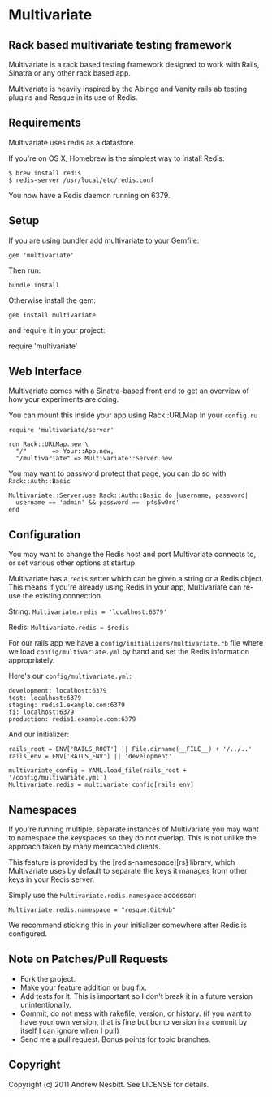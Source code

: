 # Multivariate
## Rack based multivariate testing framework

Multivariate is a rack based testing framework designed to work with Rails, Sinatra or any other rack based app.

Multivariate is heavily inspired by the Abingo and Vanity rails ab testing plugins and Resque in its use of Redis.

## Requirements

Multivariate uses redis as a datastore.

If you're on OS X, Homebrew is the simplest way to install Redis:

    $ brew install redis
    $ redis-server /usr/local/etc/redis.conf

You now have a Redis daemon running on 6379.

## Setup

If you are using bundler add multivariate to your Gemfile:

    gem 'multivariate'

Then run:

    bundle install

Otherwise install the gem:

    gem install multivariate

and require it in your project:

  require 'multivariate'

## Web Interface

Multivariate comes with a Sinatra-based front end to get an overview of how your experiments are doing.

You can mount this inside your app using Rack::URLMap in your `config.ru`

    require 'multivariate/server'

    run Rack::URLMap.new \
      "/"       => Your::App.new,
      "/multivariate" => Multivariate::Server.new

You may want to password protect that page, you can do so with `Rack::Auth::Basic`

    Multivariate::Server.use Rack::Auth::Basic do |username, password|
      username == 'admin' && password == 'p4s5w0rd'
    end

## Configuration

You may want to change the Redis host and port Multivariate connects to, or
set various other options at startup.

Multivariate has a `redis` setter which can be given a string or a Redis
object. This means if you're already using Redis in your app, Multivariate
can re-use the existing connection.

String: `Multivariate.redis = 'localhost:6379'`

Redis: `Multivariate.redis = $redis`

For our rails app we have a `config/initializers/multivariate.rb` file where
we load `config/multivariate.yml` by hand and set the Redis information
appropriately.

Here's our `config/multivariate.yml`:

    development: localhost:6379
    test: localhost:6379
    staging: redis1.example.com:6379
    fi: localhost:6379
    production: redis1.example.com:6379

And our initializer:

    rails_root = ENV['RAILS_ROOT'] || File.dirname(__FILE__) + '/../..'
    rails_env = ENV['RAILS_ENV'] || 'development'

    multivariate_config = YAML.load_file(rails_root + '/config/multivariate.yml')
    Multivariate.redis = multivariate_config[rails_env]


## Namespaces

If you're running multiple, separate instances of Multivariate you may want
to namespace the keyspaces so they do not overlap. This is not unlike
the approach taken by many memcached clients.

This feature is provided by the [redis-namespace][rs] library, which
Multivariate uses by default to separate the keys it manages from other keys
in your Redis server.

Simply use the `Multivariate.redis.namespace` accessor:

    Multivariate.redis.namespace = "resque:GitHub"

We recommend sticking this in your initializer somewhere after Redis
is configured.

## Note on Patches/Pull Requests

 * Fork the project.
 * Make your feature addition or bug fix.
 * Add tests for it. This is important so I don't break it in a
   future version unintentionally.
 * Commit, do not mess with rakefile, version, or history.
   (if you want to have your own version, that is fine but bump version in a commit by itself I can ignore when I pull)
 * Send me a pull request. Bonus points for topic branches.

## Copyright

Copyright (c) 2011 Andrew Nesbitt. See LICENSE for details.